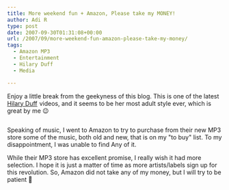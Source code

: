 ```yaml
---
title: More weekend fun + Amazon, Please take my MONEY!
author: Adi R
type: post
date: 2007-09-30T01:31:08+00:00
url: /2007/09/more-weekend-fun-amazon-please-take-my-money/
tags:
  - Amazon MP3
  - Entertainment
  - Hilary Duff
  - Media

---
```

Enjoy a little break from the geekyness of this blog. This is one of the latest [Hilary Duff][1]<img style="margin: 0px; border-top-style: none! important; border-right-style: none! important; border-left-style: none! important; border-bottom-style: none! important" height="1" alt="" src="http://www.assoc-amazon.com/e/ir?t=craftonia-20&l=ur2&o=1" width="1" border="0" /> videos, and it seems to be her most adult style ever, which is great by me 😉

<div class="wlWriterSmartContent" id="scid:5737277B-5D6D-4f48-ABFC-DD9C333F4C5D:f29f4293-7b1a-4ac5-8f06-f1ff6a823b57" style="padding-right: 0px; display: inline; padding-left: 0px; padding-bottom: 0px; margin: 0px; padding-top: 0px">
  <div id="5322c6dc-a2cc-418d-8d6a-e4bc497f5de5" style="margin: 0px; padding: 0px; display: inline;">
    <div>
      <a href="http://www.youtube.com/watch?v=Tfvni1gIwQk&rel=1" target="_new"><img src="https://i1.wp.com/www.adir1.com//uploads/2007/09/video80323f6183ab.jpg" galleryimg="no" onload="var downlevelDiv = document.getElementById('5322c6dc-a2cc-418d-8d6a-e4bc497f5de5'); downlevelDiv.innerHTML = &quot;<div><object width=&quot;425&quot; height=&quot;350&quot;><param name=&quot;movie&quot; value=&quot;http://www.youtube.com/v/Tfvni1gIwQk&rel=1&quot;></param><param name=&quot;wmode&quot; value=&quot;transparent&quot;></param><embed src=&quot;http://www.youtube.com/v/Tfvni1gIwQk&rel=1&quot; type=&quot;application/x-shockwave-flash&quot; wmode=&quot;transparent&quot; width=&quot;425&quot; height=&quot;350&quot;></embed></object></div>&quot;;" alt="" data-recalc-dims="1" /></a>
    </div>
  </div>
</div></p> 

Speaking of music, I went to Amazon to try to purchase from their new MP3 store some of the music, both old and new, that is on my "to buy" list. To my disappointment, I was unable to find Any of it. 

While their MP3 store has excellent promise, I really wish it had more selection. I hope it is just a matter of time as more artists/labels sign up for this revolution. So, Amazon did not take any of my money, but I will try to be patient 🙂

 [1]: http://www.amazon.com/gp/redirect.html?ie=UTF8&location=http%3A%2F%2Fwww.amazon.com%2FDignity-Hilary-Duff%2Fdp%2FB000MV9OHW%3Fie%3DUTF8%26s%3Dmusic%26qid%3D1191115382%26sr%3D8-1&tag=craftonia-20&linkCode=ur2&camp=1789&creative=9325